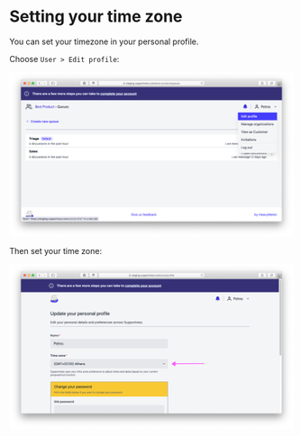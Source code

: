 # Setting your time zone

You can set your timezone in your personal profile.

Choose `User > Edit profile`:

![Edit profile](.gitbook/assets/edit_profile.png)

Then set your time zone:

![Set your time zone](.gitbook/assets/settings_timezone.png)




